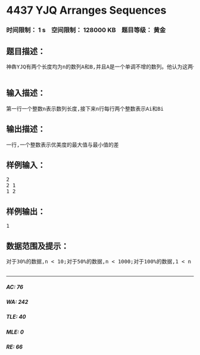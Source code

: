 # 4437 YJQ Arranges Sequences    
### 时间限制： 1 s&nbsp;&nbsp;&nbsp;&nbsp;空间限制： 128000 KB&nbsp;&nbsp;&nbsp;&nbsp;题目等级： 黄金  
## 题目描述：  

<pre>
神犇YJQ有两个长度均为n的数列A和B,并且A是一个单调不增的数列。他认为这两个数列的优美度为。有一天YJQ很无聊,他把Bi进行重新排列,得到了许多不同的优美度。他想知道他能得到的最大的优美度和最小的优美度的差是多少。  

</pre>
  
  
## 输入描述：  

<pre>
第一行一个整数n表示数列长度,接下来n行每行两个整数表示Ai和Bi
</pre>
  
  
## 输出描述：  

<pre>
一行,一个整数表示优美度的最大值与最小值的差
</pre>
  
  
## 样例输入：  

<pre>
2  
2 1  
1 2
</pre>
  
  
## 样例输出：  

<pre>
1
</pre>
  
  
## 数据范围及提示：  

<pre>
对于30%的数据,n < 10;对于50%的数据,n < 1000;对于100%的数据,1 < n < 2 *10^5,1< Ai,Bi < 10^9。请注意数据范围!!!!!!!!!!!!!!!!!!!注意:10^5*10^9*10^9>18446744073709551615(Unsigned  Long Long的最大值)  

</pre>
  
  
***  

##### AC: 76  
##### WA: 242  
##### TLE: 40  
##### MLE: 0  
##### RE: 66  
